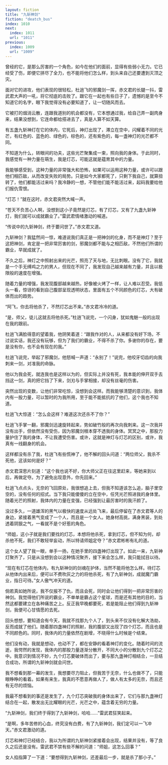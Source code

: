```yaml
---
layout: fiction
title: "九斩神剑"
fiction: "deatch_bus"
index: 1010
next:
  index: 1011
  url: "1011"
previous:
  index: 1009
  url: "1009"
---
```

曾经的它，是那么厉害的一个角色，如今在他们的面前，显得有些弱小无力。它已经受了伤，即便它拼尽了全力，也不能将他们怎么样，到头来自己还要遭到灭顶之灾。

面对它的进攻，他们表现的很轻松，杜逍飞的邪魔剑一挥，赤文君的长腿一抖，雷武君大声的一吼，将它彻底的击败了。跟它在一起也有些日子了，遗憾的是至今不知道它的名字，眼下我觉得没有必要知道了，让一切随风而去。

它被打的烟消云散，连跟我道别的机会都没有，它本想通过我，给自己弄一副肉身来，结果没想到，它连命都给搭进去了，真是人算不如天算。

有五盏九斩神灯在它的体内，它死后，神灯出现了，滞立在空中，闪耀着不同的光芒，有红色的、蓝色的、绿色的，棕色的，还有紫色的，每一盏神灯的光芒都不同。

不知道为什么，转眼间的功夫，这些光芒聚集成一束，照向我的身体。于此同时，我感觉有一种力量在萌生，我是灯芯，可能这就是蕴育其中的力量。

我能够感受到，这种力量的非常强大和恐怖，如果可以运用这种力量，或许可以跟他们相匹敌，从而改变失败的局势。只是如今大家都死了，只剩下我自己，就算扭转了，他们都能活过来吗？我冷静的一想，不管他们能不能活过来，起码我要给他们报仇雪恨。

“灯芯！”就在这时，赤文君突然大喊一声。

“苍天不负苦心人啊，没想到这小子竟然是灯芯，有了灯芯，又有了九盏九斩神灯，我们就可以成就霸业了。”雷武君情绪激动的喊道。

“传说中的九斩神剑，终于要问世了。”赤文君又道。

九斩神剑？我猛然间一惊，难道说我们真正是一把神剑的化身，而不是神灯？至于这把神剑，肯定是一把非常厉害的剑，邪魔剑都不能与之相匹敌，不然他们所谓的霸业，早就成就了。

不久之后，神灯之中照射出来的光芒，照亮了天与地，无比刺眼。没有了它，我就是一个手无缚鸡之力的男人，但现在不同了，我发现自己越来越有力量，并且以极限般的速度在增强。

随着力量的增强，我发现腹部越来越热，好像被火烤了一样，让人难以忍受。我低头一看，惊讶的看到自己腹部呈现透明状态，里面有五个不同颜色的灯芯，大有破体而出的趋势。

“阿飞，你去将他杀了，不然灯芯出不来。”赤文君冷冷的道。

“是，师父，徒儿这就去将他杀死。”杜逍飞说完，一个闪身，犹如鬼魅一般的出现在我的跟前。

杜逍飞满脸得意的望着我，他阴笑着道：“跟我作对的人，从来都没有好下场，不过说实话，我还没有玩够，但为了我们的霸业，不得不杀了你。多谢你的存在，要是没有你，也不会有现在的我。”

杜逍飞说完，举起了邪魔剑，他怒喊一声道：“永别了！”说完，他咬牙切齿的向我刺来一剑，对准我的命脉。

他以为我会死，就连我也是这样以为的，但实际上并没有死，我本能的伸开双手去挡这一剑，真的把它挡了下来，剑刃与手掌相接，却没有丝毫的伤害。

突然出现的变数，让他们非常吃惊，没想到会这样。而我能够清楚的意识到，我体内有一股力量，可以暂时的为我所用，至于能不能抵抗的了他们，这个我也不知道。

杜逍飞大惊道：“怎么会这样？难道这次还杀不了你？”

杜逍飞手掌一翻，邪魔剑迅速旋转起来，势如破竹般的再次向我刺来。这一次我并没有出手，但依然没有受伤，因为邪魔剑根本穿不透我的身体。冥冥之中，那股力量护住了我的身体，不让我遭受伤害。或许，这就是神灯与灯芯的区别，或许，我真有一线翻身的机会。

这样都没有杀了我，杜逍飞有些慌神了，他不解的回头问道：“两位师父，我杀不死他，这该如何是好？”

赤文君深思片刻道：“这个我也说不好，你大师父正在往这里赶来，等她来到以后，再做定夺。为了避免出现意外，你先回来。”

杜逍飞点点头，无奈的飞回原处，我很想追上去，但我不知道该怎么追，脑子里空空的，没有任何的招式。当下我只能傻傻的立在空中，任凭光芒照进我的身体里。随着光芒的照射，我体内的力量在变强，已经强到让最厉害时的我汗颜了。

没过多久，一道雄浑的黑气以极快的速度从远处飞来，最后停留在了赤文君等人的身边，紧接着黑气变成了一个人，而且是一个女人。她身材高挑，满身黑装，到处透着阴狠之气，一看就不是个好惹的角色。

“师姐，这小子就是我们要找的灯芯，本想将他杀死，拿到灯芯，但不知为何，却杀他不死，我们不敢轻举妄动，所以特请师姐定夺？”赤文君彬彬有礼的道。

这个女人望了我一眼，单手一扬，在她手里的四盏神灯出现了。如此一来，九斩神灯聚齐了，只是从没想到会以这种情况聚齐，接下来会怎么样，我只能拭目以待。

“现在有灯芯在他体内，有九斩神剑的剑魂在护体，当然不能将他怎么样。待灯芯从他体内出来后，便可以不费吹灰之力的将他杀死，有了九斩神剑，成就魔门霸业，指日可待。”女人傲气冲天的道。

倘若真如她所说，我不仅报不了仇，而且会死，同时会让他们得到一把非常厉害的神剑。我觉得他们所说的霸业，不单单是霸占这个星球，而是还有其他的目的，当然这都要建立在各种痛苦之上。反正我早晚都要死，若是能阻止他们得到九斩神剑，我便可心甘情愿的去死。

回头想想，要知道会有今天，我就不找那九个人了，到头来不仅没有化解大浩劫，反而成就了他们。随着那四盏神灯的照射，我的腹部又出现了四个灯芯，而且也是不同颜色的。同时，我体内的力量依然在剧增，不晓得什么时候是个结束。

他们没有动，我就是想动，也动不了，都在安静的看着神灯的变化。随着时间的流逝，我愕然的发现，我体内的那股力量逐渐分散开，不同大小的分散到九个灯芯之中。我意识到情况不妙，九个灯芯要破体而出了，要与那九盏神灯相结合，一旦结合成功，所谓的九斩神剑就会问世。

我不想看到那一幕的发生，我想要尽力阻止，但我苦于无奈，什么也做不了，只能眼睁睁的看着。如果有来生，我真的不愿意再做人了，做人有太多的无奈，而且还有无尽的烦恼。

我最不想看到的事还是发生了，九个灯芯突破我的身体出来了，它们与那九盏神灯结合在一起，散发出无比耀眼的光芒，光芒之中，蕴含着无穷的力量。

“九斩神剑，我们终于得到了九斩神剑，哈哈……”雷武君狂笑起来。

“是啊，多年苦修的心血，终究没有白费，有了九斩神剑，我们定可以一飞冲天。”赤文君激动的道。

灯芯和神灯已经结合，我以为所谓的九斩神剑紧接着会出现，结果并没有，等了良久之后还是没有。雷武君不禁有些不解的问道：“师姐，这怎么回事？”

女人掐指算了一下道：“要想得到九斩神剑，还差最后一步，就是杀了那小子。”